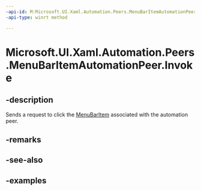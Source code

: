 ```yaml
---
-api-id: M:Microsoft.UI.Xaml.Automation.Peers.MenuBarItemAutomationPeer.Invoke
-api-type: winrt method

---
```

<!-- Method syntax.
public void MenuBarItemAutomationPeer.Invoke()
-->

# Microsoft.UI.Xaml.Automation.Peers.MenuBarItemAutomationPeer.Invoke


## -description

Sends a request to click the [MenuBarItem](../windows.ui.xaml.controls/menubaritem.md) associated with the automation peer.


## -remarks


## -see-also


## -examples


